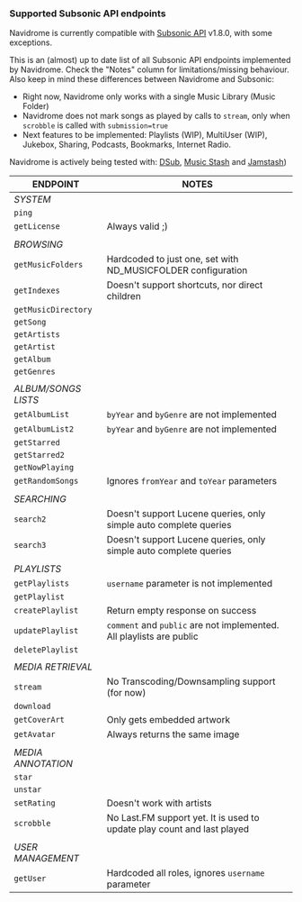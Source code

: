 
###  Supported Subsonic API endpoints

Navidrome is currently compatible with [Subsonic API](http://www.subsonic.org/pages/api.jsp) v1.8.0, with some exceptions.

This is an (almost) up to date list of all Subsonic API endpoints implemented by Navidrome. 
Check the "Notes" column for limitations/missing behaviour. Also keep in mind these differences between 
Navidrome and Subsonic:

* Right now, Navidrome only works with a single Music Library (Music Folder)
* Navidrome does not mark songs as played by calls to `stream`, only when 
 `scrobble` is called with `submission=true`
* Next features to be implemented: Playlists (WIP), MultiUser (WIP), Jukebox, Sharing, Podcasts, Bookmarks, Internet Radio. 

Navidrome is actively being tested with:
[DSub](http://www.subsonic.org/pages/apps.jsp#dsub),
[Music Stash](https://play.google.com/store/apps/details?id=com.ghenry22.mymusicstash) and
[Jamstash](http://www.subsonic.org/pages/apps.jsp#jamstash))


| ENDPOINT               | NOTES |
|------------------------|-------|
| _SYSTEM_               ||
| `ping`                 | |
| `getLicense`           | Always valid ;) |    
| ||
| _BROWSING_             ||
| `getMusicFolders`      | Hardcoded to just one, set with ND_MUSICFOLDER configuration |
| `getIndexes`           | Doesn't support shortcuts, nor direct children |
| `getMusicDirectory`    | |
| `getSong`              | |
| `getArtists`           | |
| `getArtist`            | |
| `getAlbum`             | |
| `getGenres`            | |
| ||
| _ALBUM/SONGS LISTS_    ||
| `getAlbumList`         | `byYear` and `byGenre` are not implemented |
| `getAlbumList2`        | `byYear` and `byGenre` are not implemented |
| `getStarred`           | |
| `getStarred2`          | |
| `getNowPlaying`        | |
| `getRandomSongs`       | Ignores `fromYear` and `toYear` parameters |
| ||
| _SEARCHING_            ||
| `search2`              | Doesn't support Lucene queries, only simple auto complete queries |
| `search3`              | Doesn't support Lucene queries, only simple auto complete queries |
| ||
| _PLAYLISTS_            ||
| `getPlaylists`         | `username` parameter is not implemented |
| `getPlaylist`          | |
| `createPlaylist`       | Return empty response on success |
| `updatePlaylist`       | `comment` and `public` are not implemented. All playlists are public |
| `deletePlaylist`       | |
| ||
| _MEDIA RETRIEVAL_      ||
| `stream`               | No Transcoding/Downsampling support (for now)|
| `download`             | |
| `getCoverArt`          | Only gets embedded artwork |
| `getAvatar`            | Always returns the same image |
| ||
| _MEDIA ANNOTATION_     ||
| `star`                 | |
| `unstar`               | |
| `setRating`            | Doesn't work with artists |
| `scrobble`             | No Last.FM support yet. It is used to update play count and last played |
| ||
| _USER MANAGEMENT_      ||
| `getUser`              | Hardcoded all roles, ignores `username` parameter|
